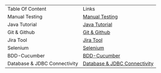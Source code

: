 
 <!DOCTYPE html>
<html>
<head>
</head>
<body>

<table>
  <tr>
    <td>Table Of Content </td>
    <td>Links</td>
  </tr>
 <tr>
    <td>Manual Testing</td>
    <td><a href="https://github.com/zen-class/zen-class-automation-testing-documentation/tree/main/001-Manual-Testing-Documentation">Manual Testing</a></td>
  </tr>
  <tr>
    <td>Java Tutorial</td>
    <td><a href="https://github.com/zen-class/zen-class-automation-testing-documentation/tree/main/002-Java-Tutorial-Documentation">Java Tutorial</a></td>
  </tr>
  <tr>
    <td>Git & Github</td>
    <td><a href="https://github.com/zen-class/zen-class-automation-testing-documentation/blob/main/003-Git-Github/008%20-%20Git/001%20-%20Git.md">Git & Github</a></td>
  </tr>
  <tr>
    <td>Jira Tool</td>
    <td><a href="https://github.com/zen-class/zen-class-automation-testing-documentation/tree/main/004-Jira-Project-Managment-Tool/007-%20Jira">Jira Tool</a></td>
  </tr>
  <tr>
    <td>Selenium</td>
    <td><a href="https://github.com/zen-class/zen-class-automation-testing-documentation/tree/main/005-Selenium-Documentation">Selenium</a></td>
  </tr>
  <tr>
    <td>BDD-Cucumber</td>
    <td><a href="https://github.com/zen-class/zen-class-automation-testing-documentation/tree/main/006-%20BDD-Cucumber">BDD-Cucumber</a></td>
  </tr>
  <tr>
    <td>Database & JDBC Connectivity</td>
    <td><a href="https://github.com/zen-class/zen-class-automation-testing-documentation/tree/main/007-%20Database%20Connectivity">Database & JDBC Connectivity</a></td>
  </tr>
</table>
</body>
</html>


